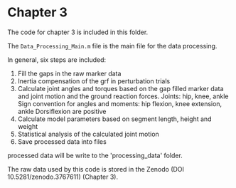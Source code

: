 # Chapter 3
The code for chapter 3 is included in this folder.

The `Data_Processing_Main.m` file is the main file for the data processing. 

In general, six steps are included:

1. Fill the gaps in the raw marker data
2. Inertia compensation of the grf in perturbation trials
3. Calculate joint angles and torques based on the gap filled marker data and joint motion and the ground reaction forces.
	 Joints: hip, knee, ankle
   Sign convention for angles and moments: hip flexion, knee extension, ankle Dorsiflexion are positive
4. Calculate model parameters based on segment length, height and weight 
5. Statistical analysis of the calculated joint motion
6. Save processed data into files

processed data will be write to the 'processing_data' folder.

The raw data used by this code is stored in the Zenodo (DOI 10.5281/zenodo.3767611) (Chapter 3).
